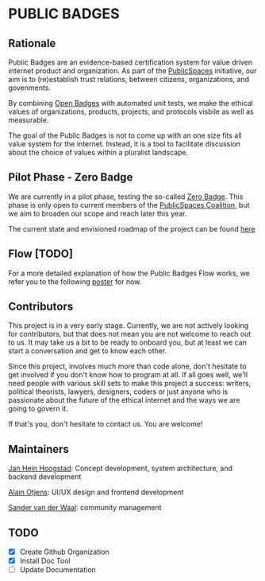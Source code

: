 # PUBLIC BADGES

## Rationale

Public Badges are an evidence-based certification system for value driven
internet product and organization. As part of the
[PublicSpaces](https://publicspaces.net) initiative, our aim is to (re)establish
trust relations, between citizens, organizations, and govenments.

By combining [Open Badges](https://openbadges.org/) with automated unit tests,
we make the ethical values of organizations, products, projects, and protocols
visbile as well as measurable.

The goal of the Public Badges is not to come up with an one size fits all value
system for the internet. Instead, it is a tool to facilitate discussion about
the choice of values within a pluralist landscape.

## Pilot Phase - Zero Badge

We are currently in a pilot phase, testing the so-called [Zero
Badge](./ZERO_BADGE.md). This phase is only open to current members of the
[PublicSpaces Coalition](https://publicspaces.net/the-coalition/),
but we aim to broaden our scope and reach later this year.

The current state and envisioned roadmap of the project can be found
[here](./STATE_OF_THE_PROJECT.md)

## Flow [TODO]

For a more detailed explanation of how the Public Badges Flow works, we refer you to the
following [poster](./Poster%20Public%20Badges.pdf) for now.

## Contributors

This project is in a very early stage. Currently, we are not actively looking for
contributors, but that does not mean you are not welcome to reach out to us. It
may take us a bit to be ready to onboard you, but at least we can start a
conversation and get to know each other.

Since this project, involves much more than code alone, don't hesitate to get involved
if you don't know how to program at all. If all goes well, we'll need people with various
skill sets to make this project a success: writers, political theorists,
lawyers, designers, coders or just anyone who is passionate about the future of the ethical
internet and the ways we are going to govern it.

If that's you, don't hesitate to contact us. You are welcome!

## Maintainers

[Jan Hein Hoogstad](https://github.com/yeehaa123): Concept development, system architecture,
and backend development

[Alain Otjens](https://github.com/alain0): UI/UX design and frontend development

[Sander van der Waal](https://github.com/sandervdwaal): community management

## TODO

- [x] Create Github Organization
- [x] Install Doc Tool
- [ ] Update Documentation
